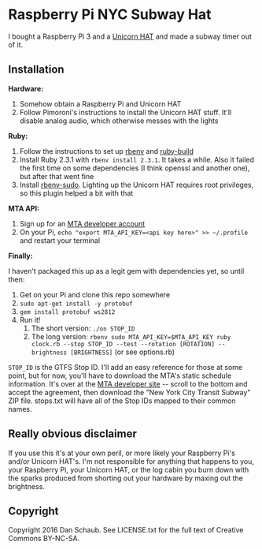 # Raspberry Pi NYC Subway Hat

I bought a Raspberry Pi 3 and a [Unicorn HAT](https://shop.pimoroni.com/products/unicorn-hat) and made a subway timer out of it.

## Installation

**Hardware:**

1. Somehow obtain a Raspberry Pi and Unicorn HAT
1. Follow Pimoroni's instructions to install the Unicorn HAT stuff. It'll disable analog audio, which otherwise messes with the lights

**Ruby:**

1. Follow the instructions to set up [rbenv](https://github.com/rbenv/rbenv) and [ruby-build](https://github.com/rbenv/ruby-build)
1. Install Ruby 2.3.1 with `rbenv install 2.3.1`. It takes a while. Also it failed the first time on some dependencies (I think openssl and another one), but after that went fine
1. Install [rbenv-sudo](https://github.com/dcarley/rbenv-sudo). Lighting up the Unicorn HAT requires root privileges, so this plugin helped a bit with that

**MTA API:**

1. Sign up for an [MTA developer account](http://web.mta.info/developers/)
1. On your Pi, `echo "export MTA_API_KEY=<api key here>" >> ~/.profile` and restart your terminal

**Finally:**

I haven't packaged this up as a legit gem with dependencies yet, so until then:

1. Get on your Pi and clone this repo somewhere
1. `sudo apt-get install -y protobuf`
1. `gem install protobuf ws2812`
1. Run it!
    1. The short version: `./on STOP_ID`
    1. The long version: `rbenv sudo MTA_API_KEY=$MTA_API_KEY ruby clock.rb --stop STOP_ID --test --rotation [ROTATION] --brightness [BRIGHTNESS]` (or see options.rb)

`STOP_ID` is the GTFS Stop ID. I'll add an easy reference for those at some point, but for now, you'll have to download the MTA's static schedule information. It's over at the [MTA developer site](http://web.mta.info/developers/developer-data-terms.html) -- scroll to the bottom and accept the agreement, then download the "New York City Transit Subway" ZIP file. stops.txt will have all of the Stop IDs mapped to their common names.

## Really obvious disclaimer

If you use this it's at your own peril, or more likely your Raspberry Pi's and/or Unicorn HAT's. I'm not responsible for anything that happens to you, your Raspberry Pi, your Unicorn HAT, or the log cabin you burn down with the sparks produced from shorting out your hardware by maxing out the brightness.

## Copyright

Copyright 2016 Dan Schaub. See LICENSE.txt for the full text of Creative Commons BY-NC-SA.
